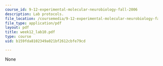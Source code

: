 ```yaml
---
course_id: 9-12-experimental-molecular-neurobiology-fall-2006
description: Lab protocols.
file_location: /coursemedia/9-12-experimental-molecular-neurobiology-fall-2006/b159fda8102349a021bf2612cbfe79cd_week12_lab10.pdf
file_type: application/pdf
layout: pdf
title: week12_lab10.pdf
type: course
uid: b159fda8102349a021bf2612cbfe79cd

---
```

None